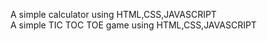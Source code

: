 A simple calculator using HTML,CSS,JAVASCRIPT
<br>
A simple TIC TOC TOE game using HTML,CSS,JAVASCRIPT
